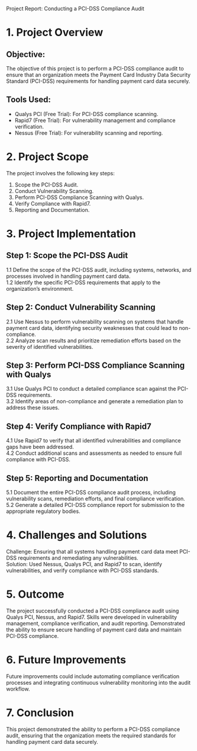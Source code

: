 Project Report: Conducting a PCI-DSS Compliance Audit

# 1. Project Overview
 
## Objective:
 
The objective of this project is to perform a PCI-DSS compliance audit to ensure that an organization meets the Payment Card Industry Data Security Standard (PCI-DSS) requirements for handling payment card data securely.
 
## Tools Used:
 
- Qualys PCI (Free Trial): For PCI-DSS compliance scanning.  
 - Rapid7 (Free Trial): For vulnerability management and compliance verification.  
 - Nessus (Free Trial): For vulnerability scanning and reporting.
 
# 2. Project Scope
 
The project involves the following key steps:  
 1. Scope the PCI-DSS Audit.  
 2. Conduct Vulnerability Scanning.  
 3. Perform PCI-DSS Compliance Scanning with Qualys.  
 4. Verify Compliance with Rapid7.  
 5. Reporting and Documentation.
 
# 3. Project Implementation
 
## Step 1: Scope the PCI-DSS Audit
 
1.1 Define the scope of the PCI-DSS audit, including systems, networks, and processes involved in handling payment card data.  
 1.2 Identify the specific PCI-DSS requirements that apply to the organization’s environment.
 
## Step 2: Conduct Vulnerability Scanning
 
2.1 Use Nessus to perform vulnerability scanning on systems that handle payment card data, identifying security weaknesses that could lead to non-compliance.  
 2.2 Analyze scan results and prioritize remediation efforts based on the severity of identified vulnerabilities.
 
## Step 3: Perform PCI-DSS Compliance Scanning with Qualys
 
3.1 Use Qualys PCI to conduct a detailed compliance scan against the PCI-DSS requirements.  
 3.2 Identify areas of non-compliance and generate a remediation plan to address these issues.
 
## Step 4: Verify Compliance with Rapid7
 
4.1 Use Rapid7 to verify that all identified vulnerabilities and compliance gaps have been addressed.  
 4.2 Conduct additional scans and assessments as needed to ensure full compliance with PCI-DSS.
 
## Step 5: Reporting and Documentation
 
5.1 Document the entire PCI-DSS compliance audit process, including vulnerability scans, remediation efforts, and final compliance verification.  
 5.2 Generate a detailed PCI-DSS compliance report for submission to the appropriate regulatory bodies.
 
# 4. Challenges and Solutions
 
Challenge: Ensuring that all systems handling payment card data meet PCI-DSS requirements and remediating any vulnerabilities.  
 Solution: Used Nessus, Qualys PCI, and Rapid7 to scan, identify vulnerabilities, and verify compliance with PCI-DSS standards.
 
# 5. Outcome
 
The project successfully conducted a PCI-DSS compliance audit using Qualys PCI, Nessus, and Rapid7. Skills were developed in vulnerability management, compliance verification, and audit reporting. Demonstrated the ability to ensure secure handling of payment card data and maintain PCI-DSS compliance.
 
# 6. Future Improvements
 
Future improvements could include automating compliance verification processes and integrating continuous vulnerability monitoring into the audit workflow.
 
# 7. Conclusion
 
This project demonstrated the ability to perform a PCI-DSS compliance audit, ensuring that the organization meets the required standards for handling payment card data securely.